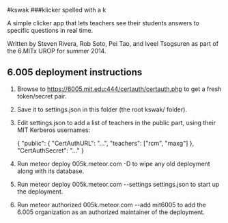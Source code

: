 #kswak
###klicker spelled with a k

A simple clicker app that lets teachers see their students answers to specific questions in real time.

Written by Steven Rivera, Rob Soto, Pei Tao, and Iveel Tsogsuren as part of the 6.MITx UROP for summer 2014.



6.005 deployment instructions
----

1. Browse to https://6005.mit.edu:444/certauth/certauth.php to get a fresh token/secret pair.

2. Save it to settings.json in this folder (the root kswak/ folder).

3. Edit settings.json to add a list of teachers in the public part, using their MIT Kerberos usernames:

    {
      "public": {
        "CertAuthURL": "...",
        "teachers": ["rcm", "maxg"]
      },
      "CertAuthSecret": "..."
    }

3. Run
      meteor deploy 005k.meteor.com -D
to wipe any old deployment along with its database.

4. Run
      meteor deploy 005k.meteor.com --settings settings.json
to start up the deployment.

5. Run
      meteor authorized 005k.meteor.com --add mit6005
to add the 6.005 organization as an authorized maintainer of the deployment. 

